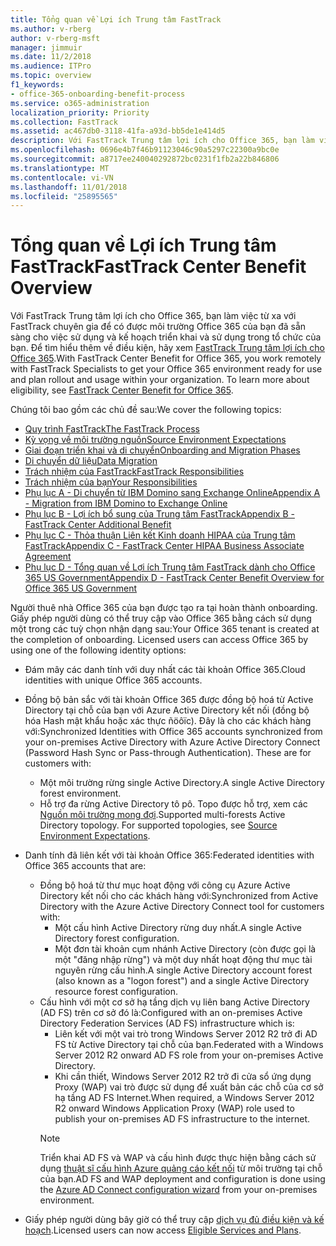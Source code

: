 ```yaml
---
title: Tổng quan về Lợi ích Trung tâm FastTrack
ms.author: v-rberg
author: v-rberg-msft
manager: jimmuir
ms.date: 11/2/2018
ms.audience: ITPro
ms.topic: overview
f1_keywords:
- office-365-onboarding-benefit-process
ms.service: o365-administration
localization_priority: Priority
ms.collection: FastTrack
ms.assetid: ac467db0-3118-41fa-a93d-bb5de1e414d5
description: Với FastTrack Trung tâm lợi ích cho Office 365, bạn làm việc từ xa với FastTrack chuyên gia để có được môi trường Office 365 của bạn đã sẵn sàng cho việc sử dụng và kế hoạch triển khai và sử dụng trong tổ chức của bạn. Để tìm hiểu thêm về điều kiện, hãy xem FastTrack Trung tâm lợi ích cho Office 365.
ms.openlocfilehash: 0696e4b7f46b91123046c90a5297c22300a9bc0e
ms.sourcegitcommit: a8717ee240040292872bc0231f1fb2a22b846806
ms.translationtype: MT
ms.contentlocale: vi-VN
ms.lasthandoff: 11/01/2018
ms.locfileid: "25895565"
---
```

# <a name="fasttrack-center-benefit-overview"></a><span data-ttu-id="10ca6-104">Tổng quan về Lợi ích Trung tâm FastTrack</span><span class="sxs-lookup"><span data-stu-id="10ca6-104">FastTrack Center Benefit Overview</span></span>

<span data-ttu-id="10ca6-p102">Với FastTrack Trung tâm lợi ích cho Office 365, bạn làm việc từ xa với FastTrack chuyên gia để có được môi trường Office 365 của bạn đã sẵn sàng cho việc sử dụng và kế hoạch triển khai và sử dụng trong tổ chức của bạn. Để tìm hiểu thêm về điều kiện, hãy xem [FastTrack Trung tâm lợi ích cho Office 365](O365-fasttrack-benefit-for-office-365.md).</span><span class="sxs-lookup"><span data-stu-id="10ca6-p102">With FastTrack Center Benefit for Office 365, you work remotely with FastTrack Specialists to get your Office 365 environment ready for use and plan rollout and usage within your organization. To learn more about eligibility, see [FastTrack Center Benefit for Office 365](O365-fasttrack-benefit-for-office-365.md).</span></span>
  
<span data-ttu-id="10ca6-107">Chúng tôi bao gồm các chủ đề sau:</span><span class="sxs-lookup"><span data-stu-id="10ca6-107">We cover the following topics:</span></span>
- [<span data-ttu-id="10ca6-108">Quy trình FastTrack</span><span class="sxs-lookup"><span data-stu-id="10ca6-108">The FastTrack Process</span></span>](O365-fasttrack-process.md) 
- [<span data-ttu-id="10ca6-109">Kỳ vọng về môi trường nguồn</span><span class="sxs-lookup"><span data-stu-id="10ca6-109">Source Environment Expectations</span></span>](O365-source-environment-expectations.md)
- [<span data-ttu-id="10ca6-110">Giai đoạn triển khai và di chuyển</span><span class="sxs-lookup"><span data-stu-id="10ca6-110">Onboarding and Migration Phases</span></span>](O365-onboarding-and-migration.md)
- [<span data-ttu-id="10ca6-111">Di chuyển dữ liệu</span><span class="sxs-lookup"><span data-stu-id="10ca6-111">Data Migration</span></span>](O365-data-migration.md)
- [<span data-ttu-id="10ca6-112">Trách nhiệm của FastTrack</span><span class="sxs-lookup"><span data-stu-id="10ca6-112">FastTrack Responsibilities</span></span>](O365-fasttrack-responsibilities.md)
- [<span data-ttu-id="10ca6-113">Trách nhiệm của bạn</span><span class="sxs-lookup"><span data-stu-id="10ca6-113">Your Responsibilities</span></span>](O365-your-responsibilities.md) 
- [<span data-ttu-id="10ca6-114">Phụ lục A - Di chuyển từ IBM Domino sang Exchange Online</span><span class="sxs-lookup"><span data-stu-id="10ca6-114">Appendix A - Migration from IBM Domino to Exchange Online</span></span>](O365-from-ibm-domino-to-exchange-online.md)
- [<span data-ttu-id="10ca6-115">Phụ lục B - Lợi ích bổ sung của Trung tâm FastTrack</span><span class="sxs-lookup"><span data-stu-id="10ca6-115">Appendix B - FastTrack Center Additional Benefit</span></span>](O365-fasttrack-additional-benefits.md)
- [<span data-ttu-id="10ca6-116">Phụ lục C - Thỏa thuận Liên kết Kinh doanh HIPAA của Trung tâm FastTrack</span><span class="sxs-lookup"><span data-stu-id="10ca6-116">Appendix C - FastTrack Center HIPAA Business Associate Agreement</span></span>](O365-hipaa-business-associate-agreement.md)
- [<span data-ttu-id="10ca6-117">Phụ lục D - Tổng quan về Lợi ích Trung tâm FastTrack dành cho Office 365 US Government</span><span class="sxs-lookup"><span data-stu-id="10ca6-117">Appendix D - FastTrack Center Benefit Overview for Office 365 US Government</span></span>](US-Gov-appendix-overview.md)
    
<span data-ttu-id="10ca6-p103">Người thuê nhà Office 365 của bạn được tạo ra tại hoàn thành onboarding. Giấy phép người dùng có thể truy cập vào Office 365 bằng cách sử dụng một trong các tuỳ chọn nhận dạng sau:</span><span class="sxs-lookup"><span data-stu-id="10ca6-p103">Your Office 365 tenant is created at the completion of onboarding. Licensed users can access Office 365 by using one of the following identity options:</span></span>
- <span data-ttu-id="10ca6-120">Đám mây các danh tính với duy nhất các tài khoản Office 365.</span><span class="sxs-lookup"><span data-stu-id="10ca6-120">Cloud identities with unique Office 365 accounts.</span></span>
- <span data-ttu-id="10ca6-p104">Đồng bộ bản sắc với tài khoản Office 365 được đồng bộ hoá từ Active Directory tại chỗ của bạn với Azure Active Directory kết nối (đồng bộ hóa Hash mật khẩu hoặc xác thực ñöôïc). Đây là cho các khách hàng với:</span><span class="sxs-lookup"><span data-stu-id="10ca6-p104">Synchronized Identities with Office 365 accounts synchronized from your on-premises Active Directory with Azure Active Directory Connect (Password Hash Sync or Pass-through Authentication). These are for customers with:</span></span>
  - <span data-ttu-id="10ca6-123">Một môi trường rừng single Active Directory.</span><span class="sxs-lookup"><span data-stu-id="10ca6-123">A single Active Directory forest environment.</span></span>
  - <span data-ttu-id="10ca6-p105">Hỗ trợ đa rừng Active Directory tô pô. Topo được hỗ trợ, xem các [Nguồn môi trường mong đợi](O365-source-environment-expectations.md).</span><span class="sxs-lookup"><span data-stu-id="10ca6-p105">Supported multi-forests Active Directory topology. For supported topologies, see [Source Environment Expectations](O365-source-environment-expectations.md).</span></span>
- <span data-ttu-id="10ca6-126">Danh tính đã liên kết với tài khoản Office 365:</span><span class="sxs-lookup"><span data-stu-id="10ca6-126">Federated identities with Office 365 accounts that are:</span></span>
  - <span data-ttu-id="10ca6-127">Đồng bộ hoá từ thư mục hoạt động với công cụ Azure Active Directory kết nối cho các khách hàng với:</span><span class="sxs-lookup"><span data-stu-id="10ca6-127">Synchronized from Active Directory with the Azure Active Directory Connect tool for customers with:</span></span>
      - <span data-ttu-id="10ca6-128">Một cấu hình Active Directory rừng duy nhất.</span><span class="sxs-lookup"><span data-stu-id="10ca6-128">A single Active Directory forest configuration.</span></span>
      - <span data-ttu-id="10ca6-129">Một đơn tài khoản cụm nhánh Active Directory (còn được gọi là một "đăng nhập rừng") và một duy nhất hoạt động thư mục tài nguyên rừng cấu hình.</span><span class="sxs-lookup"><span data-stu-id="10ca6-129">A single Active Directory account forest (also known as a "logon forest") and a single Active Directory resource forest configuration.</span></span>
  - <span data-ttu-id="10ca6-130">Cấu hình với một cơ sở hạ tầng dịch vụ liên bang Active Directory (AD FS) trên cơ sở đó là:</span><span class="sxs-lookup"><span data-stu-id="10ca6-130">Configured with an on-premises Active Directory Federation Services (AD FS) infrastructure which is:</span></span>
      - <span data-ttu-id="10ca6-131">Liên kết với một vai trò trong Windows Server 2012 R2 trở đi AD FS từ Active Directory tại chỗ của bạn.</span><span class="sxs-lookup"><span data-stu-id="10ca6-131">Federated with a Windows Server 2012 R2 onward AD FS role from your on-premises Active Directory.</span></span>
      - <span data-ttu-id="10ca6-132">Khi cần thiết, Windows Server 2012 R2 trở đi cửa sổ ứng dụng Proxy (WAP) vai trò được sử dụng để xuất bản các chỗ của cơ sở hạ tầng AD FS Internet.</span><span class="sxs-lookup"><span data-stu-id="10ca6-132">When required, a Windows Server 2012 R2 onward Windows Application Proxy (WAP) role used to publish your on-premises AD FS infrastructure to the internet.</span></span>
    > [!NOTE]
    > <span data-ttu-id="10ca6-133">Triển khai AD FS và WAP và cấu hình được thực hiện bằng cách sử dụng [thuật sĩ cấu hình Azure quảng cáo kết nối](https://go.microsoft.com/fwlink/?linkid=844794) từ môi trường tại chỗ của bạn.</span><span class="sxs-lookup"><span data-stu-id="10ca6-133">AD FS and WAP deployment and configuration is done using the [Azure AD Connect configuration wizard](https://go.microsoft.com/fwlink/?linkid=844794) from your on-premises environment.</span></span> 
  
- <span data-ttu-id="10ca6-134">Giấy phép người dùng bây giờ có thể truy cập [dịch vụ đủ điều kiện và kế hoạch](O365-eligible-services-and-plans.md).</span><span class="sxs-lookup"><span data-stu-id="10ca6-134">Licensed users can now access [Eligible Services and Plans](O365-eligible-services-and-plans.md).</span></span>
    

 

